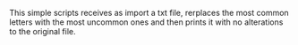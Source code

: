 This simple scripts receives as import a txt file, rerplaces the most common letters with the most uncommon ones and then prints it with no alterations to the original file.

